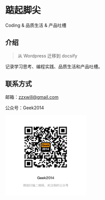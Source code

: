 # 踮起脚尖
Coding & 品质生活 & 产品吐槽

## 介绍
> 从 Wordpress 迁移到 docsify

记录学习思考、编程实践、品质生活和产品吐槽。

## 联系方式

邮箱：zzxwill@gmail.com

公众号：Geek2014

<img width="256" height="256" src="./resources/Geek2014.JPG"/>














<br /><br /><br /><br /><br /><br /><br /><br /><br /><br /><br /><br />
<br /><br /><br /><br /><br /><br /><br /><br /><br /><br /><br /><br />
